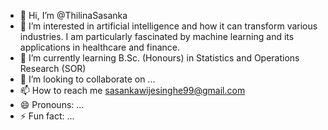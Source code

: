 - 👋 Hi, I’m @ThilinaSasanka
- 👀 I’m interested in artificial intelligence and how it can transform various industries. I am particularly fascinated by machine learning and its applications in healthcare and finance.
- 🌱 I’m currently learning B.Sc. (Honours) in Statistics and Operations Research (SOR)
- 💞️ I’m looking to collaborate on ...
- 📫 How to reach me sasankawijesinghe99@gmail.com
- 😄 Pronouns: ...
- ⚡ Fun fact: ...

<!---
ThilinaSasanka/ThilinaSasanka is a ✨ special ✨ repository because its `README.md` (this file) appears on your GitHub profile.
You can click the Preview link to take a look at your changes.
--->
